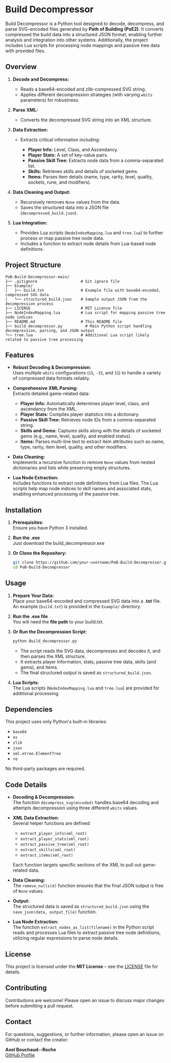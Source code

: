 # Build Decompressor

Build Decompressor is a Python tool designed to decode, decompress, and parse SVG-encoded files generated by **Path of Building (PoE2)**. It converts compressed the build data into a structured JSON format, enabling further analysis and integration into other systems. Additionally, the project includes Lua scripts for processing node mappings and passive tree data with provided files.

## Overview

1. **Decode and Decompress:**    
   - Reads a base64-encoded and zlib-compressed SVG string.
   - Applies different decompression strategies (with varying `wbits` parameters) for robustness.  
2. **Parse XML:**
   
   - Converts the decompressed SVG string into an XML structure.
     
4. **Data Extraction:**  
   - Extracts critical information including:
     
     - **Player Info:** Level, Class, and Ascendancy.
     - **Player Stats:** A set of key-value pairs.
     - **Passive Skill Tree:** Extracts node data from a comma-separated list.
     - **Skills:** Retrieves skills and details of socketed gems.
     - **Items:** Parses item details (name, type, rarity, level, quality, sockets, rune, and modifiers).
       
5. **Data Cleaning and Output:**
   
   - Recursively removes `None` values from the data.
   - Saves the structured data into a JSON file (`decompressed_build.json`).
     
7. **Lua Integration:**
   
   - Provides Lua scripts (`NodeIndexMapping.lua` and `tree.lua`) to further process or map passive tree node data.
   - Includes a function to extract node details from Lua-based node definitions.

## Project Structure

```
PoB-Build-Decompressor-main/
├── .gitignore                   # Git ignore file
├── Example/
│   ├── build.txt                # Example file with base64-encoded, compressed SVG data
│   └── structured_build.json    # Sample output JSON from the decompression process
├── LICENSE                      # MIT License file
├── NodeIndexMapping.lua         # Lua script for mapping passive tree node indices
├── README.md                    # This README file
├── build_decompressor.py          # Main Python script handling decompression, parsing, and JSON output
└── tree.lua                     # Additional Lua script likely related to passive tree processing
```

## Features

- **Robust Decoding & Decompression:**  
  Uses multiple `wbits` configurations (`15`, `-15`, and `31`) to handle a variety of compressed data formats reliably.
  
- **Comprehensive XML Parsing:**  
  Extracts detailed game-related data:
  - **Player Info:** Automatically determines player level, class, and ascendancy from the XML.
  - **Player Stats:** Compiles player statistics into a dictionary.
  - **Passive Skill Tree:** Retrieves node IDs from a comma-separated string.
  - **Skills and Gems:** Captures skills along with the details of socketed gems (e.g., name, level, quality, and enabled status).
  - **Items:** Parses multi-line text to extract item attributes such as name, type, rarity, item level, quality, and other modifiers.
  
- **Data Cleaning:**  
  Implements a recursive function to remove `None` values from nested dictionaries and lists while preserving empty structures.
  
- **Lua Node Extraction:**  
  Includes functions to extract node definitions from Lua files. The Lua scripts help map node indices to skill names and associated stats, enabling enhanced processing of the passive tree.

## Installation
   
1. **Prerequisites:**  
   Ensure you have Python 3 installed.

2. **Run the .exe**   
   Just download the build_decompressor.exe   

3. **Or Clone the Repository:**

   ```bash
   git clone https://github.com/your-username/PoB-Build-Decompressor.git
   cd PoB-Build-Decompressor
   ```
   
## Usage

1. **Prepare Your Data:**  
   Place your base64-encoded and compressed SVG data into a **.txt** file. An example (`build.txt`) is provided in the `Example/` directory.   

2. **Run the .exe file**   
   You will need the **file path** to your build.txt.   

3. **Or Run the Decompression Script:**

   ```bash
   python Build_decompressor.py
   ```

   - The script reads the SVG data, decompresses and decodes it, and then parses the XML structure.
   - It extracts player information, stats, passive tree data, skills (and gems), and items.
   - The final structured output is saved as `structured_build.json`.

4. **Lua Scripts:**  
   The Lua scripts (`NodeIndexMapping.lua` and `tree.lua`) are provided for additional processing.

## Dependencies

This project uses only Python's built-in libraries:
- `base64`
- `os`
- `zlib`
- `json`
- `xml.etree.ElementTree`
- `re`

No third-party packages are required.

## Code Details

- **Decoding & Decompression:**  
  The function `decompress_svg(encoded)` handles base64 decoding and attempts decompression using three different `wbits` values.
  
- **XML Data Extraction:**  
  Several helper functions are defined:
  - `extract_player_info(xml_root)`
  - `extract_player_stats(xml_root)`
  - `extract_passive_tree(xml_root)`
  - `extract_skills(xml_root)`
  - `extract_items(xml_root)`
  
  Each function targets specific sections of the XML to pull out game-related data.
  
- **Data Cleaning:**  
  The `remove_nulls(d)` function ensures that the final JSON output is free of `None` values.
  
- **Output:**  
  The structured data is saved as `structured_build.json` using the `save_json(data, output_file)` function.
  
- **Lua Node Extraction:**  
  The function `extract_nodes_as_list(filename)` in the Python script reads and processes Lua files to extract passive tree node definitions, utilizing regular expressions to parse node details.

## License

This project is licensed under the **MIT License** – see the [LICENSE](LICENSE) file for details.

## Contributing

Contributions are welcome! Please open an issue to discuss major changes before submitting a pull request.

## Contact

For questions, suggestions, or further information, please open an issue on GitHub or contact the creator:

**Axel Bouchaud--Roche**  
[GitHub Profile](https://github.com/AxelBcr)
